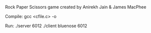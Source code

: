 Rock Paper Scissors game created by Anirekh Jain & James MacPhee

Compile:
gcc <cfile.c> -o <cfile>

Run:
./server 6012
./client bluenose 6012
